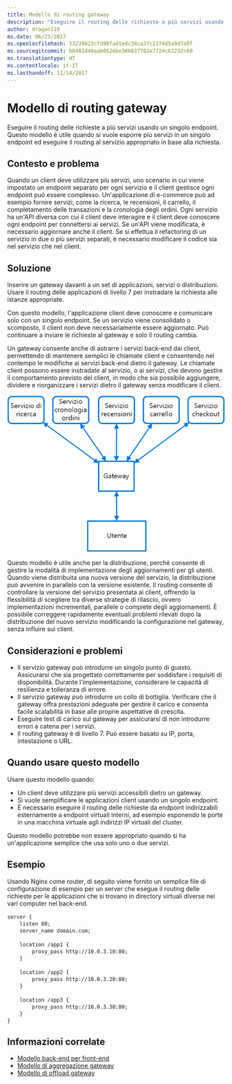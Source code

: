 ```yaml
---
title: Modello di routing gateway
description: "Eseguire il routing delle richieste a più servizi usando un singolo endpoint."
author: dragon119
ms.date: 06/23/2017
ms.openlocfilehash: 53239b23cfd98fad1edc38ca37c2274d5a9d7a0f
ms.sourcegitcommit: b0482d49aab0526be386837702e7724c61232c60
ms.translationtype: HT
ms.contentlocale: it-IT
ms.lasthandoff: 11/14/2017
---
```

# <a name="gateway-routing-pattern"></a>Modello di routing gateway

Eseguire il routing delle richieste a più servizi usando un singolo endpoint. Questo modello è utile quando si vuole esporre più servizi in un singolo endpoint ed eseguire il routing al servizio appropriato in base alla richiesta.

## <a name="context-and-problem"></a>Contesto e problema

Quando un client deve utilizzare più servizi, uno scenario in cui viene impostato un endpoint separato per ogni servizio e il client gestisce ogni endpoint può essere complesso. Un'applicazione di e-commerce può ad esempio fornire servizi, come la ricerca, le recensioni, il carrello, il completamento delle transazioni e la cronologia degli ordini. Ogni servizio ha un'API diversa con cui il client deve interagire e il client deve conoscere ogni endpoint per connettersi ai servizi. Se un'API viene modificata, è necessario aggiornare anche il client. Se si effettua il refactoring di un servizio in due o più servizi separati, è necessario modificare il codice sia nel servizio che nel client.

## <a name="solution"></a>Soluzione

Inserire un gateway davanti a un set di applicazioni, servizi o distribuzioni. Usare il routing delle applicazioni di livello 7 per instradare la richiesta alle istanze appropriate.

Con questo modello, l'applicazione client deve conoscere e comunicare solo con un singolo endpoint. Se un servizio viene consolidato o scomposto, il client non deve necessariamente essere aggiornato. Può continuare a inviare le richieste al gateway e solo il routing cambia.

Un gateway consente anche di astrarre i servizi back-end dai client, permettendo di mantenere semplici le chiamate client e consentendo nel contempo le modifiche ai servizi back-end dietro il gateway. Le chiamate client possono essere instradate al servizio, o ai servizi, che devono gestire il comportamento previsto del client, in modo che sia possibile aggiungere, dividere e riorganizzare i servizi dietro il gateway senza modificare il client.

![](./_images/gateway-routing.png)
 
Questo modello è utile anche per la distribuzione, perché consente di gestire la modalità di implementazione degli aggiornamenti per gli utenti. Quando viene distribuita una nuova versione del servizio, la distribuzione può avvenire in parallelo con la versione esistente. Il routing consente di controllare la versione del servizio presentata ai client, offrendo la flessibilità di scegliere tra diverse strategie di rilascio, ovvero implementazioni incrementali, parallele o complete degli aggiornamenti. È possibile correggere rapidamente eventuali problemi rilevati dopo la distribuzione del nuovo servizio modificando la configurazione nel gateway, senza influire sui client.

## <a name="issues-and-considerations"></a>Considerazioni e problemi

- Il servizio gateway può introdurre un singolo punto di guasto. Assicurarsi che sia progettato correttamente per soddisfare i requisiti di disponibilità. Durante l'implementazione, considerare le capacità di resilienza e tolleranza di errore.
- Il servizio gateway può introdurre un collo di bottiglia. Verificare che il gateway offra prestazioni adeguate per gestire il carico e consenta facile scalabilità in base alle proprie aspettative di crescita.
- Eseguire test di carico sul gateway per assicurarsi di non introdurre errori a catena per i servizi.
- Il routing gateway è di livello 7. Può essere basato su IP, porta, intestazione o URL.

## <a name="when-to-use-this-pattern"></a>Quando usare questo modello

Usare questo modello quando:

- Un client deve utilizzare più servizi accessibili dietro un gateway.
- Si vuole semplificare le applicazioni client usando un singolo endpoint.
- È necessario eseguire il routing delle richieste da endpoint indirizzabili esternamente a endpoint virtuali interni, ad esempio esponendo le porte in una macchina virtuale agli indirizzi IP virtuali del cluster.

Questo modello potrebbe non essere appropriato quando si ha un'applicazione semplice che usa solo uno o due servizi.

## <a name="example"></a>Esempio

Usando Nginx come router, di seguito viene fornito un semplice file di configurazione di esempio per un server che esegue il routing delle richieste per le applicazioni che si trovano in directory virtuali diverse nei vari computer nel back-end.

```
server {
    listen 80;
    server_name domain.com;

    location /app1 {
        proxy_pass http://10.0.3.10:80;
    }

    location /app2 {
        proxy_pass http://10.0.3.20:80;
    }

    location /app3 {
        proxy_pass http://10.0.3.30:80;
    }
}
```

## <a name="related-guidance"></a>Informazioni correlate

- [Modello back-end per front-end](./backends-for-frontends.md)
- [Modello di aggregazione gateway](./gateway-aggregation.md)
- [Modello di offload gateway](./gateway-offloading.md)



